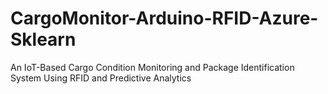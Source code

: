 # CargoMonitor-Arduino-RFID-Azure-Sklearn
An IoT-Based Cargo Condition Monitoring and Package Identification System Using RFID and Predictive Analytics
